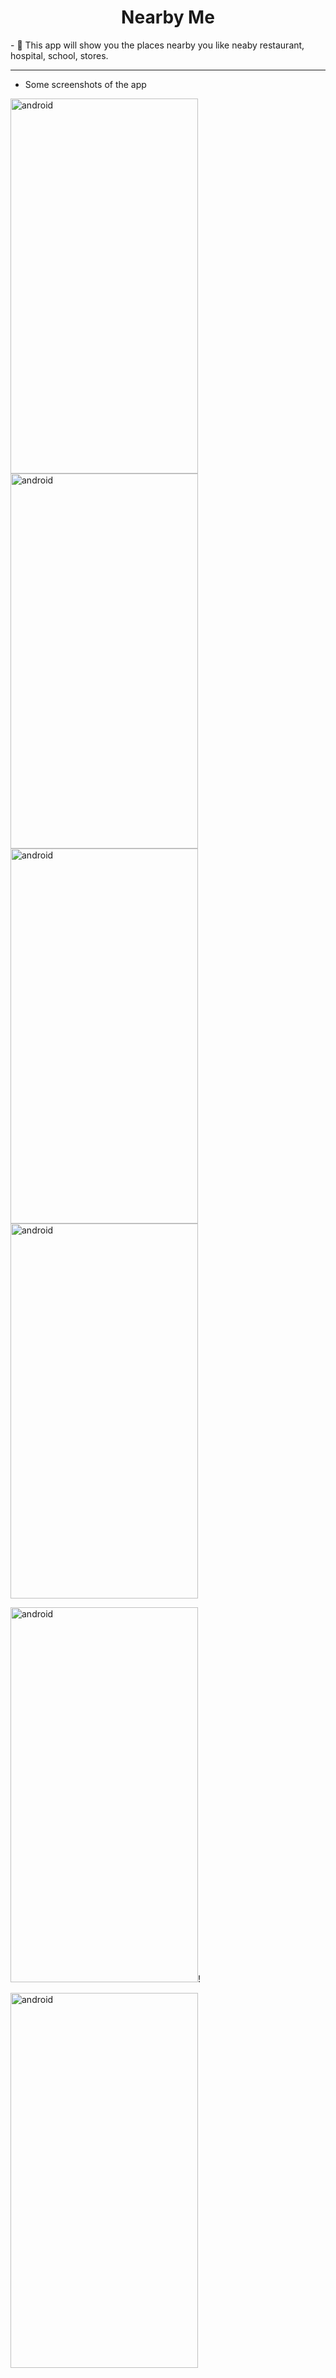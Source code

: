 <h1 align="center">Nearby Me</h1>
- 🌱 This app will show you the places nearby you like neaby restaurant, hospital, school, stores.
<hr>

- Some screenshots of the app

<!--![Screenshot_20220911-172724_KotlinNearby](https://user-images.githubusercontent.com/92438772/189526411-266793a0-2a3b-43a3-a722-b28db39d1455.jpg)-->


<img src="https://user-images.githubusercontent.com/92438772/190899994-932aeaa1-e8c0-434a-9b4c-9d8dd10933df.jpg" alt="android" width="300" height="600"/>

<img src="https://user-images.githubusercontent.com/92438772/190900095-7aa5eb01-89a6-4fb0-b726-3235f43700d5.jpg" alt="android" width="300" height="600"/>

<img src="https://user-images.githubusercontent.com/92438772/190900120-e91021b8-2d6a-48ff-81b5-16e155a53ac1.jpg" alt="android" width="300" height="600"/>

<img src="https://user-images.githubusercontent.com/92438772/190900713-5b3a6503-397e-4714-ba9f-9936ca59f561.jpg" alt="android" width="300" height="600"/>

<img src="https://user-images.githubusercontent.com/92438772/190900741-1f470659-52a1-47f2-8bd7-623fb4f24cd1.jpg" alt="android" width="300" height="600"/>!

<img src="https://user-images.githubusercontent.com/92438772/190900781-d0274103-38a2-4fb0-a5ca-8f9bad2e8a78.jpg" alt="android" width="300" height="600"/>

